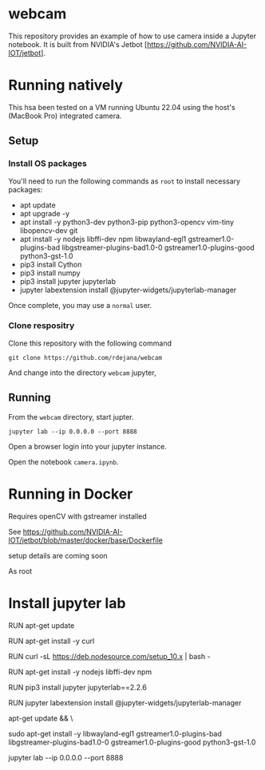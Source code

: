 # webcam
This repository provides an example of how to use camera inside a Jupyter notebook. 
It is built from NVIDIA's Jetbot [https://github.com/NVIDIA-AI-IOT/jetbot].  

# Running natively
This hsa been tested on a VM running Ubuntu 22.04 using the host's (MacBook Pro) integrated camera.

## Setup 

### Install OS packages
You'll need to run the following commands as `root` to install necessary packages:
- apt update
- apt upgrade -y
- apt install -y python3-dev python3-pip  python3-opencv vim-tiny  libopencv-dev git
- apt install -y nodejs libffi-dev npm libwayland-egl1 gstreamer1.0-plugins-bad libgstreamer-plugins-bad1.0-0 gstreamer1.0-plugins-good python3-gst-1.0
- pip3 install Cython
- pip3 install numpy
- pip3 install jupyter jupyterlab
- jupyter labextension install @jupyter-widgets/jupyterlab-manager

Once complete, you may use a `normal` user.

### Clone respositry
Clone this repository with the following command
```
git clone https://github.com/rdejana/webcam
```
And change into the directory `webcam` jupyter,

## Running
From the `webcam` directory, start jupter.
```
jupyter lab --ip 0.0.0.0 --port 8888 
```
Open a browser login into your jupyter instance.

Open the notebook `camera.ipynb`.


# Running in Docker

Requires openCV with gstreamer installed

See https://github.com/NVIDIA-AI-IOT/jetbot/blob/master/docker/base/Dockerfile

setup details are coming soon

As root
# Install jupyter lab
RUN apt-get update

RUN apt-get install -y curl

RUN curl -sL https://deb.nodesource.com/setup_10.x | bash -

RUN apt-get install -y nodejs libffi-dev npm

RUN pip3 install jupyter jupyterlab==2.2.6

RUN jupyter labextension install @jupyter-widgets/jupyterlab-manager

apt-get update && \

sudo  apt-get install -y libwayland-egl1 gstreamer1.0-plugins-bad libgstreamer-plugins-bad1.0-0 gstreamer1.0-plugins-good python3-gst-1.0



jupyter lab --ip 0.0.0.0 --port 8888 